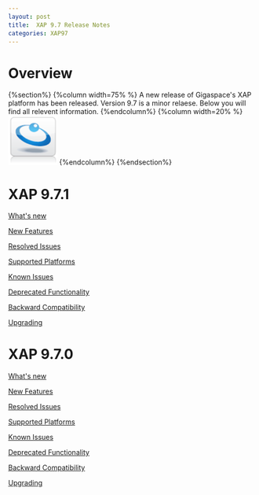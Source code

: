 ```yaml
---
layout: post
title:  XAP 9.7 Release Notes
categories: XAP97
---
```



# Overview
{%section%}
{%column width=75% %}
A new release of Gigaspace's XAP platform has been released. Version 9.7 is a minor relaese. Below you will find all relevent information.
{%endcolumn%}
{%column width=20% %}
<img src="/attachment_files/gs/gs.png" width="100" height="100">
{%endcolumn%}
{%endsection%}


# XAP 9.7.1

[What's new](./whats-new.html)

[New Features](./new-features.html)

[Resolved Issues](./fixed-issues.html)

[Supported Platforms](./fixed-issues.html)

[Known Issues](./Known-issues.html)

[Deprecated Functionality](./deprecation.html)

[Backward Compatibility](./backward-compatibility.html)

[Upgrading](./upgrading.html.html)



# XAP 9.7.0

[What's new](./whats-new.html)

[New Features](./new-features.html)

[Resolved Issues](./fixed-issues.html)

[Supported Platforms](./fixed-issues.html)

[Known Issues](./Known-issues.html)

[Deprecated Functionality](./deprecation.html)

[Backward Compatibility](./backward-compatibility.html)

[Upgrading](./upgrading.html.html)

